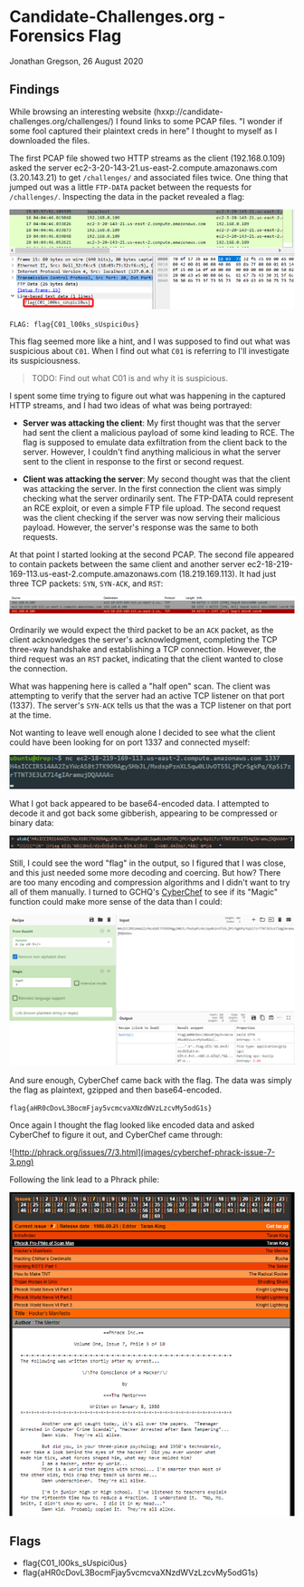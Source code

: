 # Candidate-Challenges.org - Forensics Flag
Jonathan Gregson, 26 August 2020

## Findings
While browsing an interesting website (hxxp://candidate-challenges.org/challenges/) I found links to some PCAP files. "I wonder if some fool captured their plaintext creds in here" I thought to myself as I downloaded the files.

The first PCAP file showed two HTTP streams as the client (192.168.0.109) asked the server ec2-3-20-143-21.us-east-2.compute.amazonaws.com (3.20.143.21) to get `/challenges/` and associated files twice. One thing that jumped out was a little `FTP-DATA` packet between the requests for `/challenges/`. Inspecting the data in the packet revealed a flag:

![FTP-DATA: flag{C01_l00ks_sUspici0us}](images/flag-C01_l00ks_sUspici0us.png)

`FLAG: flag{C01_l00ks_sUspici0us}`

This flag seemed more like a hint, and I was supposed to find out what was suspicious about `C01`. When I find out what `C01` is referring to I'll investigate its suspiciousness.

>TODO: Find out what C01 is and why it is suspicious.

I spent some time trying to figure out what was happening in the captured HTTP streams, and I had two ideas of what was being portrayed:

 - **Server was attacking the client**: My first thought was that the server had sent the client a malicious payload of some kind leading to RCE. The flag is supposed to emulate data exfiltration from the client back to the server. However, I couldn't find anything malicious in what the server sent to the client in response to the first or second request.

 - **Client was attacking the server**: My second thought was that the client was attacking the server. In the first connection the client was simply checking what the server ordinarily sent. The FTP-DATA could represent an RCE exploit, or even a simple FTP file upload. The second request was the client checking if the server was now serving their malicious payload. However, the server's response was the same to both requests.

At that point I started looking at the second PCAP. The second file appeared to contain packets between the same client and another server ec2-18-219-169-113.us-east-2.compute.amazonaws.com (18.219.169.113). It had just three TCP packets: `SYN`, `SYN-ACK`, and `RST`:

![SYN, SYN-ACK, and RST TCP packets](images/ec2-18-219-169-113-us-east-2-compute-amazonaws-com.png)

Ordinarily we would expect the third packet to be an `ACK` packet, as the client acknowledges the server's acknowledgment, completing the TCP three-way handshake and establishing a TCP connection. However, the third request was an `RST` packet, indicating that the client wanted to close the connection.

What was happening here is called a "half open" scan. The client was attempting to verify that the server had an active TCP listener on that port (1337). The server's `SYN-ACK` tells us that the was a TCP listener on that port at the time.

Not wanting to leave well enough alone I decided to see what the client could have been looking for on port 1337 and connected myself:

![H4sICCIRS14AA2ZsYWcAS8tJTK9O9AgySHbJL/MxdspPznXLSqw0LUvOTS5LjPCrSgkPq/KpSi7z rTTNT3E3LK7l4gIAramujDQAAAA=](images/H4sICCIRS14AA2ZsYWcAS8tJTK9O9AgySHbJLMxdspPznXLSqw0LUvOTS5LjPCrSgkPqKpSi7zrTTNT3E3LK7l4gIAramujDQAAAA.png)

What I got back appeared to be base64-encoded data. I attempted to decode it and got back some gibberish, appearing to be compressed or binary data:

![Compressed or binary data](images/decoded-data-compressed-or-binary.png)

Still, I could see the word "flag" in the output, so I figured that I was close, and this just needed some more decoding and coercing. But how? There are too many encoding and compression algorithms and I didn't want to try all of them manually. I turned to GCHQ's [CyberChef](https://gchq.github.io/CyberChef/) to see if its "Magic" function could make more sense of the data than I could:

![CyberChef found that it was gzipped data](images/flag-aHR0cDovL3BocmFjay5vcmcvaXNzdWVzLzcvMy5odG1s.png)

And sure enough, CyberChef came back with the flag. The data was simply the flag as plaintext, gzipped and then base64-encoded.

`flag{aHR0cDovL3BocmFjay5vcmcvaXNzdWVzLzcvMy5odG1s}`

Once again I thought the flag looked like encoded data and asked CyberChef to figure it out, and CyberChef came through:

![http://phrack.org/issues/7/3.html](images/cyberchef-phrack-issue-7-3.png)

Following the link lead to a Phrack phile:

![Phrack Volume One, Issue 7, Phile 3: The Conscience of a Hacker](images/The-Conscience-of-a-Hacker.png)

## Flags
- flag{C01_l00ks_sUspici0us}
- flag{aHR0cDovL3BocmFjay5vcmcvaXNzdWVzLzcvMy5odG1s}
